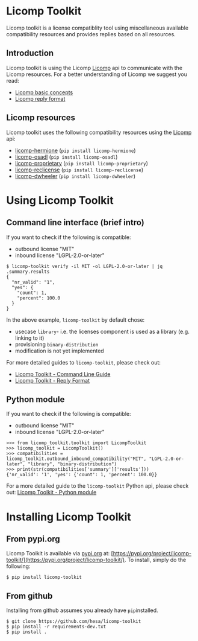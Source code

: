 # Licomp Toolkit

Licomp toolkit is a license compatiblity tool using miscellaneous
available compatibility resources and provides replies based on all
resources.

## Introduction 

Licomp toolkit is using the Licomp [Licomp](https://github.com/hesa/licomp) api to communicate with the Licomp resources. For a better understanding of Licomp we suggest you read:

* [Licomp basic concepts](https://github.com/hesa/licomp/#licomp-concepts)
* [Licomp reply format](https://github.com/hesa/licomp/blob/main/docs/reply-format.md)

## Licomp resources

Licomp toolkit uses the following compatibility resources using the [Licomp](https://github.com/hesa/licomp) api:
* [licomp-hermione](https://github.com/hesa/licomp-hermione) (`pip install licomp-hermione`)
* [licomp-osadl](https://github.com/hesa/licomp-osadl) (`pip install licomp-osadl`)
* [licomp-proprietary](https://github.com/hesa/licomp-proprietary) (`pip install licomp-proprietary`)
* [licomp-reclicense](https://github.com/hesa/licomp-reclicense) (`pip install licomp-reclicense`)
* [licomp-dwheeler](https://github.com/hesa/licomp-dwheeler)  (`pip install licomp-dwheeler`)

# Using Licomp Toolkit

## Command line interface (brief intro)

If you want to check if the following is compatible:
* outbound license "MIT"
* inbound license "LGPL-2.0-or-later"

```
$ licomp-toolkit verify -il MIT -ol LGPL-2.0-or-later | jq .summary.results
{
  "nr_valid": "1",
  "yes": {
    "count": 1,
    "percent": 100.0
  }
}
```

In the above example, `licomp-toolkit` by default chose:
* usecase `library`- i.e. the licenses component is used as a library (e.g. linking to it)
* provisioning `binary-distribution`
* modification is not yet implemented

For more detailed guides to `licomp-toolkit`, please check out:
* [Licomp Toolkit - Command Line Guide](docs/cli-guide.md)
* [Licomp Toolkit - Reply Format](docs/reply-format.md)

## Python module

If you want to check if the following is compatible:
* outbound license "MIT"
* inbound license "LGPL-2.0-or-later"

```
>>> from licomp_toolkit.toolkit import LicompToolkit
>>> licomp_toolkit = LicompToolkit()
>>> compatibilities = licomp_toolkit.outbound_inbound_compatibility("MIT", "LGPL-2.0-or-later", "library", "binary-distribution")
>>> print(str(compatibilities['summary']['results']))
{'nr_valid': '1', 'yes': {'count': 1, 'percent': 100.0}}
```

For a more detailed guide to the `licomp-toolkit` Python api, please check out: [Licomp Toolkit - Python module](docs/python-api.md)

# Installing Licomp Toolkit

## From pypi.org

Licomp Toolkit is available via [pypi.org](https://pypi.org/) at: [https://pypi.org/project/licomp-toolkit/](https://pypi.org/project/licomp-toolkit/). To install, simply do the following:

```
$ pip install licomp-toolkit
```

## From github

Installing from github assumes you already have `pip`installed.

```
$ git clone https://github.com/hesa/licomp-toolkit
$ pip install -r requirements-dev.txt
$ pip install .
```


